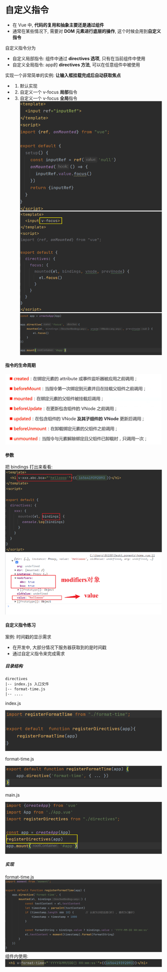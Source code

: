 # 自定义指令
* 在 Vue 中, **代码的复用和抽象主要还是通过组件**
* 通常在某些情况下, 需要对 **DOM 元素进行底层的操作**, 这个时候会用到**自定义指令**

自定义指令分为
* 自定义局部指令: 组件中通过 **directives 选项**, 只有在当前组件中使用
* 自定义全局指令: app的 **directives 方法**, 可以在任意组件中被使用

实现一个非常简单的实例: **让输入框挂载完成后自动获取焦点**
* 1. 默认实现
* 2. 自定义一个 v-focus **局部**指令
* 3. 自定义一个 v-focus **全局**指令
![图片](../.vuepress/public/images/focus.png)
![图片](../.vuepress/public/images/focus2.png)
![图片](../.vuepress/public/images/focus3.png)
#### 指令的生命周期
![图片](../.vuepress/public/images/directiveLife.png)
#### 参数
把 bindings 打出来看看: 
![图片](../.vuepress/public/images/b.png)
![图片](../.vuepress/public/images/dp.png)
#### 自定义指令练习
案例: 时间戳的显示需求
* 在开发中, 大部分情况下服务器获取到的是时间戳
* 通过自定义指令来完成需求
##### 目录结构
```
directives
|-- index.js 入口文件
|-- format-time.js 
|-- ....
```
index.js 

![图片](../.vuepress/public/images/dIndex.png)

format-time.js

![图片](../.vuepress/public/images/fd.png)

main.js

![图片](../.vuepress/public/images/md.png)
##### 实现
format-time.js
![图片](../.vuepress/public/images/fd3.png)
组件内使用:
![图片](../.vuepress/public/images/tfd.png)